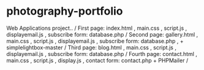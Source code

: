 # photography-portfolio
Web Applications project.. /
First page: index.html , main.css , script.js , displayemail.js , subscribe form: database.php /
Second page: gallery.html , main.css , script.js , displayemail.js , subscribe form: database.php , + simplelightbox-master /
Third page: blog.html , main.css , script.js , displayemail.js , subscribe form: database.php /
Fourth page: contact.html , main.css , script.js , display.js , contact form: contact.php + PHPMailer /
